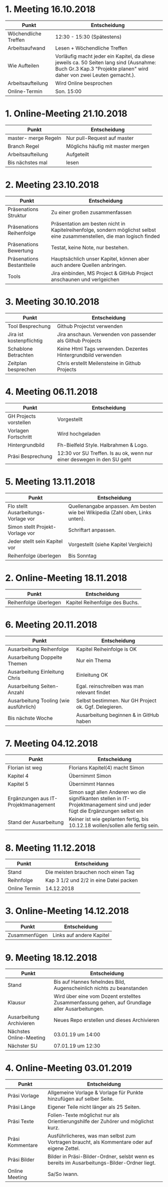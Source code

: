 ﻿# 1. Meeting 16.10.2018

Punkt | Entscheidung 
-------- | -------- 
Wöchendliche Treffen   | 12:30 - 15:30 (Spätestens)   
Arbeitsaufwand   | Lesen + Wöchendliche Treffen  
Wie Aufteilen   | Vorläufig macht jeder ein Kapitel, da diese jeweils ca. 50 Seiten lang sind (Ausnahme: Buch Gr.3 Kap.3 "Projekte planen" wird daher von zwei Leuten gemacht.).
Arbeitsaufteilung   | Wird Online besprochen
Online-Termin   | Son. 15:00 


# 1. Online-Meeting 21.10.2018

Punkt | Entscheidung 
-------- | -------- 
master- merge Regeln |  Nur pull-Request auf master
Branch Regel   | Möglichs häufig mit master mergen
Arbeitsaufteilung   | Aufgeteilt
Bis nächstes mal   | lesen


# 2. Meeting 23.10.2018

Punkt | Entscheidung 
-------- | -------- 
Präsenations Struktur   | Zu einer großen zusammenfassen 
Präsenations Reihenfolge   | Präsentation am besten nicht in Kapitelreihenfolge, sondern möglichst selbst eine zusammenstellen, die man logisch finded
Präsenations Bewertung   | Testat, keine Note, nur bestehen.
Präsenations Bestantteile   | Hauptsächlich unser Kapitel, können aber auch andere Quellen anbringen.
Tools  | Jira einbinden, MS Project & GitHub Project anschaunen und verlgeichen  


# 3. Meeting 30.10.2018

Punkt | Entscheidung  
-------- | -------- 
Tool Besprechung   |  Github Projectst verwenden
Jira ist kostenpflichtig | Jira anschaun. Verwenden von passender als Github Projects
Schablone Betrachten | Keine Html Tags verwenden. Dezentes Hintergrundbild verwenden
Zeitplan besprechen | Chris erstellt Meilensteine in Github Projects

  

# 4. Meeting 06.11.2018

Punkt | Entscheidung  
-------- | -------- 
GH Projects vorstellen | Vorgestellt
Vorlagen Fortschritt   | Wird hochgeladen  
Hintergrundbild | Fh-Bielfeld Style. Halbrahmen & Logo.
Präsi Besprechung | 12:30 vor SU Treffen. Is au ok, wenn nur einer deswegen in den SU geht 

# 5. Meeting 13.11.2018

Punkt | Entscheidung  
-------- | --------  
Flo stellt Ausarbeitungs- Vorlage vor | Quellenangabe anpassen. Am besten wie bei Wikipedia (Zahl oben, Links unten).   
Simon stellt Projekt-Vorlage vor | Schriftart anpassen. 
Jeder stellt sein Kapitel vor | Vorgestellt (siehe Kapitel Vergleich)  
Reihenfolge überlegen | Bis Sonntag    

# 2. Online-Meeting 18.11.2018

Punkt | Entscheidung  
-------- | --------  
Reihenfolge überlegen | Kapitel Reihenfolge des Buchs. 


# 6. Meeting 20.11.2018

Punkt | Entscheidung  
-------- | --------  
Ausarbeitung Reihenfolge | Kapitel Reiheinfolge is OK
Ausarbeitung Doppelte Themen | Nur ein Thema
Ausarbeitung Einleitung Chris | Einleitung OK 
Ausarbeitung Seiten-Anzahl | Egal. reinschreiben was man relevant findet
Ausarbeitung Tooling (wie ausführlich) | Selbst bestimmen. Nur GH Project ok. Ggf. Delegieren.
Bis nächste Woche | Ausarbeitung beginnen & in GitHub haben


# 7. Meeting 04.12.2018

Punkt | Entscheidung  
-------- | --------  
Florian ist weg | Florians Kapitel(4) macht Simon
Kapitel 4 | Übernimmt Simon
Kapitel 5 | Übernimmt Hannes
Ergänzungen aus IT-Projektmanagement |  Simon sagt allen Anderen wo die signifikanten stellen in IT-Projektmanagement sind und jeder fügt die Ergänzungen selbst ein
Stand der Ausarbeitung | Keiner ist wie geplanten fertig, bis 10.12.18 wollen/sollen alle fertig sein.

# 8. Meeting 11.12.2018

Punkt | Entscheidung  
-------- | --------  
Stand | Die meisten brauchen noch einen Tag
Reihnfolge |  Kap 3 1/2 und 2/2 in eine Datei packen
Online Termin |  14.12.2018


# 3. Online-Meeting 14.12.2018

Punkt | Entscheidung  
-------- | --------  
Zusammenfügen | Links auf andere Kapitel


# 9. Meeting 18.12.2018

Punkt | Entscheidung  
-------- | --------  
Stand | Bis auf Hannes fehelndes Bild, Augenscheinlich nichts zu beanstanden
Klausur |  Wird über eine vom Dozent erstelltes Zusammenfassung gehen, auf Grundlage aller Ausarbeitungen.
Ausarbeitung Archivieren | Neues Repo erstellen und dieses Archivieren
Nächstes Online-Meeting | 03.01.19 um 14:00
Nächster SU |  07.01.19 um 12:30

# 4. Online-Meeting 03.01.2019

Punkt | Entscheidung  
-------- | --------  
Präsi Vorlage | Allgemeine Vorlage & Vorlage für Punkte hinzufügen auf selber Seite.
Präsi Länge | Eigener Teile nicht länger als 25 Seiten.
Präsi Texte | Folien-Texte möglichst nur als Orientierungshilfe der Zuhörer und möglichst kurz.
Präsi Kommentare | Ausführlicheres, was man selbst zum Vortragen braucht, als Kommentare oder auf eigene Zettel.
Präsi Bilder | Bilder in Präsi-Bilder-Ordner, selsbt wenn es bereits im Ausarbeitungs-Bilder-Ordner liegt.
Online Meeting | Sa/So iwann.